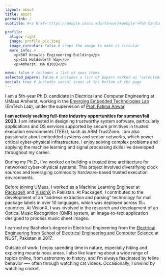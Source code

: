 ```yaml
---
layout: about
title: about
permalink: /
subtitle: #<a href='https://people.umass.edu/fanwar/#people'>PhD Candidate</a>.

profile:
  align: right
  image: profile_pic.jpeg
  image_circular: false # crops the image to make it circular
  more_info: >
    <p>307 Knowles Engineering Building</p>
    <p>151 Holdsworth Way</p>
    <p>Amherst, MA 01003</p>

news: false # includes a list of news items
selected_papers: false # includes a list of papers marked as "selected={true}"
social: true # includes social icons at the bottom of the page
---
```


I am a 5th-year Ph.D. candidate in Electrical and Computer Engineering at UMass Amherst, working in the [Emerging Embedded Technologies Lab](https://people.umass.edu/fanwar/?_gl=1*18pxsz3*_gcl_au*MTQ1Njg4MTcwOS4xNzAxNDYwNTI0*_ga*MTEzNjM2Nzk3OC4xNjc3NzExMjA3*_ga_21RLS0L7EB*MTcwMzQ0NjEyOC4xMDAuMC4xNzAzNDQ2MTI4LjAuMC4w) (EmTech Lab), under the supervision of [Prof. Fatima Anwar](https://scholar.google.com/citations?user=NiFGpXoAAAAJ&hl=en).

<strong>I am actively seeking full-time industry opportunities for summer/fall 2023.</strong> I am interested in designing trustworthy system software, particularly applications and OS services supported by secure primitives in trusted execution environments (TEEs), such as ARM TrustZone. I am also passionate about embedded systems and sensor networks, which power critical cyber-physical infrastructure. I enjoy solving complex problems and applying the machine learning and signal processing skills I’ve developed throughout my career.

During my Ph.D., I’ve worked on building a [trusted time architecture](https://people.umass.edu/fanwar/?_gl=1*18pxsz3*_gcl_au*MTQ1Njg4MTcwOS4xNzAxNDYwNTI0*_ga*MTEzNjM2Nzk3OC4xNjc3NzExMjA3*_ga_21RLS0L7EB*MTcwMzQ0NjEyOC4xMDAuMC4xNzAzNDQ2MTI4LjAuMC4w#projects) for networked cyber-physical systems. This project involved diversifying clock sources and leveraging commodity hardware-based trusted execution environments.

Before joining UMass, I worked as a Machine Learning Engineer at [PackageX](https://packagex.io) and [VisionX](https://visionx.io) in Pakistan. At PackageX, I contributed to the development of an "address extraction and parsing" technology for mail package labels in over 10 languages, which was deployed across 15+ countries. At VisionX, I was involved in the research and development of an Optical Music Recognition (OMR) system, an image-to-text application designed to process music sheet images.

I earned my Bachelor’s degree in Electrical Engineering from the [Electrical Engineering from School of Electrical Engineering and Computer Science](https://seecs.nust.edu.pk/) at NUST, Pakistan in 2017.

Outside of work, I enjoy spending time in nature, especially hiking and exploring mountainous areas. I also like learning about a wide range of topics online, from astronomy to history, and I’m always fascinated by feline behavior —- often through watching cat videos. Occasionally, I unwind by watching cricket.
